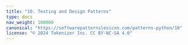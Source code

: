 ```yaml
---
title: "10. Testing and Design Patterns"
type: docs
nav_weight: 100000
canonical: "https://softwarepatternslexicon.com/patterns-python/10"
license: "© 2024 Tokenizer Inc. CC BY-NC-SA 4.0"
---
```

